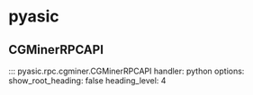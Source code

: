 # pyasic
## CGMinerRPCAPI
::: pyasic.rpc.cgminer.CGMinerRPCAPI
    handler: python
    options:
        show_root_heading: false
        heading_level: 4
